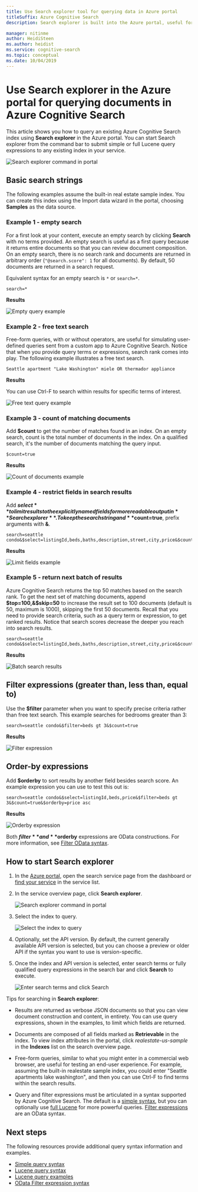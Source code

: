 ```yaml
---
title: Use Search explorer tool for querying data in Azure portal
titleSuffix: Azure Cognitive Search
description: Search explorer is built into the Azure portal, useful for exploring content and validating queries in Azure Cognitive Search. Enter strings for term or phrase search, or fully qualified search expressions with advanced syntax.

manager: nitinme
author: HeidiSteen
ms.author: heidist
ms.service: cognitive-search
ms.topic: conceptual
ms.date: 10/04/2019
---
```


# Use Search explorer in the Azure portal for querying documents in Azure Cognitive Search 

This article shows you how to query an existing Azure Cognitive Search index using **Search explorer** in the Azure portal. You can start Search explorer from the command bar to submit simple or full Lucene query expressions to any existing index in your service. 

   ![Search explorer command in portal](./media/search-explorer/search-explorer-cmd2.png "Search explorer command in portal")

## Basic search strings

The following examples assume the built-in real estate sample index. You can create this index using the Import data wizard in the portal, choosing **Samples** as the data source.

### Example 1 - empty search

For a first look at your content, execute an empty search by clicking **Search** with no terms provided. An empty search is useful as a first query because it returns entire documents so that you can review document composition. On an empty search, there is no search rank and documents are returned in arbitrary order (`"@search.score": 1` for all documents). By default, 50 documents are returned in a search request.

Equivalent syntax for an empty search is `*` or `search=*`.

   ```Input
   search=*
   ```

   **Results**
   
   ![Empty query example](./media/search-explorer/search-explorer-example-empty.png "Unqualified or empty query example")

### Example 2 - free text search

Free-form queries, with or without operators, are useful for simulating user-defined queries sent from a custom app to Azure Cognitive Search. Notice that when you provide query terms or expressions, search rank comes into play. The following example illustrates a free text search.

   ```Input
   Seattle apartment "Lake Washington" miele OR thermador appliance
   ```

   **Results**

   You can use Ctrl-F to search within results for specific terms of interest.

   ![Free text query example](./media/search-explorer/search-explorer-example-freetext.png "Free text query example")

### Example 3 - count of matching documents 

Add **$count** to get the number of matches found in an index. On an empty search, count is the total number of documents in the index. On a qualified search, it's the number of documents matching the query input.

   ```Input1
   $count=true
   ```
   **Results**

   ![Count of documents example](./media/search-explorer/search-explorer-example-count.png "Count of matching documents in index")

### Example 4 - restrict fields in search results

Add **$select** to limit results to the explicitly named fields for more readable output in **Search explorer**. To keep the search string and **$count=true**, prefix arguments with **&**. 

   ```Input
   search=seattle condo&$select=listingId,beds,baths,description,street,city,price&$count=true
   ```

   **Results**

   ![Limit fields example](./media/search-explorer/search-explorer-example-selectfield.png "Restrict fields in search results")

### Example 5 - return next batch of results

Azure Cognitive Search returns the top 50 matches based on the search rank. To get the next set of matching documents, append **$top=100,&$skip=50** to increase the result set to 100 documents (default is 50, maximum is 1000), skipping the first 50 documents. Recall that you need to provide search criteria, such as a query term or expression, to get ranked results. Notice that search scores decrease the deeper you reach into search results.

   ```Input
   search=seattle condo&$select=listingId,beds,baths,description,street,city,price&$count=true&$top=100&$skip=50
   ```

   **Results**

   ![Batch search results](./media/search-explorer/search-explorer-example-topskip.png "Return next batch of search results")

## Filter expressions (greater than, less than, equal to)

Use the **$filter** parameter when you want to specify precise criteria rather than free text search. This example searches for bedrooms greater than 3:

   ```Input
   search=seattle condo&$filter=beds gt 3&$count=true
   ```
   
   **Results**

   ![Filter expression](./media/search-explorer/search-explorer-example-filter.png "Filter by criteria")

## Order-by expressions

Add **$orderby** to sort results by another field besides search score. An example expression you can use to test this out is:

   ```Input
   search=seattle condo&$select=listingId,beds,price&$filter=beds gt 3&$count=true&$orderby=price asc
   ```
   
   **Results**

   ![Orderby expression](./media/search-explorer/search-explorer-example-ordery.png "Change the sort order")

Both **$filter** and **$orderby** expressions are OData constructions. For more information, see [Filter OData syntax](https://docs.microsoft.com/rest/api/searchservice/odata-expression-syntax-for-azure-search).

<a name="start-search-explorer"></a>

## How to start Search explorer

1. In the [Azure portal](https://portal.azure.com), open the search service page from the dashboard or [find your service](https://ms.portal.azure.com/#blade/HubsExtension/BrowseResourceBlade/resourceType/Microsoft.Search%2FsearchServices) in the service list.

2. In the service overview page, click **Search explorer**.

   ![Search explorer command in portal](./media/search-explorer/search-explorer-cmd2.png "Search explorer command in portal")

3. Select the index to query.

   ![Select the index to query](./media/search-explorer/search-explorer-changeindex-se2.png "Select the index")

4. Optionally, set the API version. By default, the current generally available API version is selected, but you can choose a preview or older API if the syntax you want to use is version-specific.

5. Once the index and API version is selected, enter search terms or fully qualified query expressions in the search bar and click **Search** to execute.

   ![Enter search terms and click Search](./media/search-explorer/search-explorer-query-string-example.png "Enter search terms and click Search")

Tips for searching in **Search explorer**:

+ Results are returned as verbose JSON documents so that you can view document construction and content, in entirety. You can use query expressions, shown in the examples, to limit which fields are returned.

+ Documents are composed of all fields marked as **Retrievable** in the index. To view index attributes in the portal, click *realestate-us-sample* in the **Indexes** list on the search overview page.

+ Free-form queries, similar to what you might enter in a commercial web browser, are useful for testing an end-user experience. For example, assuming the built-in realestate sample index, you could enter "Seattle apartments lake washington", and then you can use Ctrl-F to find terms within the search results. 

+ Query and filter expressions must be articulated in a syntax supported by Azure Cognitive Search. The default is a [simple syntax](https://docs.microsoft.com/rest/api/searchservice/simple-query-syntax-in-azure-search), but you can optionally use [full Lucene](https://docs.microsoft.com/rest/api/searchservice/lucene-query-syntax-in-azure-search) for more powerful queries. [Filter expressions](https://docs.microsoft.com/rest/api/searchservice/odata-expression-syntax-for-azure-search) are an OData syntax.


## Next steps

The following resources provide additional query syntax information and examples.

 + [Simple query syntax](https://docs.microsoft.com/rest/api/searchservice/simple-query-syntax-in-azure-search) 
 + [Lucene query syntax](https://docs.microsoft.com/rest/api/searchservice/lucene-query-syntax-in-azure-search) 
 + [Lucene query examples](search-query-lucene-examples.md) 
 + [OData Filter expression syntax](https://docs.microsoft.com/rest/api/searchservice/odata-expression-syntax-for-azure-search) 
